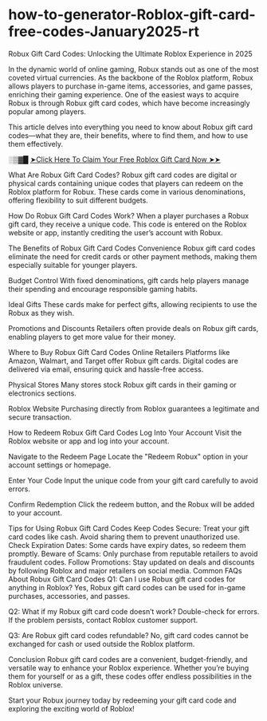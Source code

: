 # how-to-generator-Roblox-gift-card-free-codes-January2025-rt
Robux Gift Card Codes: Unlocking the Ultimate Roblox Experience in 2025

In the dynamic world of online gaming, Robux stands out as one of the most coveted virtual currencies. As the backbone of the Roblox platform, Robux allows players to purchase in-game items, accessories, and game passes, enriching their gaming experience. One of the easiest ways to acquire Robux is through Robux gift card codes, which have become increasingly popular among players.

This article delves into everything you need to know about Robux gift card codes—what they are, their benefits, where to find them, and how to use them effectively.

░▒▓█ [➤Click Here To Claim Your Free Roblox Gift Card Now ➤➤](https://offertake.xyz/roblox/)


What Are Robux Gift Card Codes?
Robux gift card codes are digital or physical cards containing unique codes that players can redeem on the Roblox platform for Robux. These cards come in various denominations, offering flexibility to suit different budgets.

How Do Robux Gift Card Codes Work?
When a player purchases a Robux gift card, they receive a unique code. This code is entered on the Roblox website or app, instantly crediting the user’s account with Robux.

The Benefits of Robux Gift Card Codes
Convenience
Robux gift card codes eliminate the need for credit cards or other payment methods, making them especially suitable for younger players.

Budget Control
With fixed denominations, gift cards help players manage their spending and encourage responsible gaming habits.

Ideal Gifts
These cards make for perfect gifts, allowing recipients to use the Robux as they wish.

Promotions and Discounts
Retailers often provide deals on Robux gift cards, enabling players to get more value for their money.

Where to Buy Robux Gift Card Codes
Online Retailers
Platforms like Amazon, Walmart, and Target offer Robux gift cards. Digital codes are delivered via email, ensuring quick and hassle-free access.

Physical Stores
Many stores stock Robux gift cards in their gaming or electronics sections.

Roblox Website
Purchasing directly from Roblox guarantees a legitimate and secure transaction.

How to Redeem Robux Gift Card Codes
Log Into Your Account
Visit the Roblox website or app and log into your account.

Navigate to the Redeem Page
Locate the "Redeem Robux" option in your account settings or homepage.

Enter Your Code
Input the unique code from your gift card carefully to avoid errors.

Confirm Redemption
Click the redeem button, and the Robux will be added to your account.

Tips for Using Robux Gift Card Codes
Keep Codes Secure: Treat your gift card codes like cash. Avoid sharing them to prevent unauthorized use.
Check Expiration Dates: Some cards have expiry dates, so redeem them promptly.
Beware of Scams: Only purchase from reputable retailers to avoid fraudulent codes.
Follow Promotions: Stay updated on deals and discounts by following Roblox and major retailers on social media.
Common FAQs About Robux Gift Card Codes
Q1: Can I use Robux gift card codes for anything in Roblox?
Yes, Robux gift card codes can be used for in-game purchases, accessories, and passes.

Q2: What if my Robux gift card code doesn’t work?
Double-check for errors. If the problem persists, contact Roblox customer support.

Q3: Are Robux gift card codes refundable?
No, gift card codes cannot be exchanged for cash or used outside the Roblox platform.

Conclusion
Robux gift card codes are a convenient, budget-friendly, and versatile way to enhance your Roblox experience. Whether you’re buying them for yourself or as a gift, these codes offer endless possibilities in the Roblox universe.

Start your Robux journey today by redeeming your gift card code and exploring the exciting world of Roblox!
